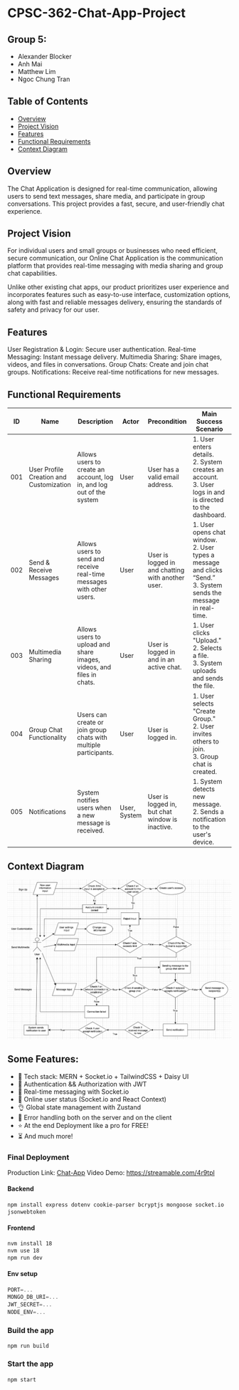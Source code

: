 # CPSC-362-Chat-App-Project
## Group 5: 
- Alexander Blocker
- Anh Mai
- Matthew Lim
- Ngoc Chung Tran

## Table of Contents
- [Overview](#overview)
- [Project Vision](#project-vision)
- [Features](#features)
- [Functional Requirements](#functional-requirements)
- [Context Diagram](#context-diagram)

## Overview
The Chat Application is designed for real-time communication, allowing users to send text messages, share media, and participate in group conversations. This project provides a fast, secure, and user-friendly chat experience.

## Project Vision
For individual users and small groups or businesses who need efficient, secure communication, our Online Chat Application is the communication platform that provides real-time messaging with media sharing and group chat capabilities. 

Unlike other existing chat apps, our product prioritizes user experience and incorporates features such as easy-to-use interface, customization options, along with fast and reliable messages delivery, ensuring the standards of safety and privacy for our user.

## Features
User Registration & Login: Secure user authentication.
Real-time Messaging: Instant message delivery.
Multimedia Sharing: Share images, videos, and files in conversations.
Group Chats: Create and join chat groups.
Notifications: Receive real-time notifications for new messages.

## Functional Requirements

| **ID** | **Name**                  | **Description**                                                    | **Actor**        | **Precondition**                                    | **Main Success Scenario**                                                                 | **Extensions**                                                                                      |
|--------|---------------------------|--------------------------------------------------------------------|------------------|----------------------------------------------------|------------------------------------------------------------------------------------------------------|------------------------------------------------------------------------------------------------------|
| 001    | User Profile Creation and Customization  | Allows users to create an account, log in, and log out of the system | User             | User has a valid email address.                    | 1. User enters details. <br>2. System creates an account. <br>3. User logs in and is directed to the dashboard. | Invalid email or password. <br> Email already registered. <br> Account recovery if forgotten password. |
| 002    | Send & Receive Messages    | Allows users to send and receive real-time messages with other users. | User             | User is logged in and chatting with another user.  | 1. User opens chat window. <br>2. User types a message and clicks “Send.” <br>3. System sends the message in real-time. | Recipient is offline (message stored for later). <br> Network failure. Retry sending.         |
| 003    | Multimedia Sharing         | Allows users to upload and share images, videos, and files in chats.  | User             | User is logged in and in an active chat.           | 1. User clicks "Upload." <br>2. Selects a file. <br>3. System uploads and sends the file. | File size exceeds limit. <br> Unsupported file format.                                        |
| 004    | Group Chat Functionality   | Users can create or join group chats with multiple participants.      | User             | User is logged in.                                 | 1. User selects "Create Group." <br>2. User invites others to join. <br>3. Group chat is created. | Invitee rejects group invite. <br> User leaves group, system updates the group list.            |
| 005    | Notifications              | System notifies users when a new message is received.                 | User, System     | User is logged in, but chat window is inactive.    | 1. System detects new message. <br>2. Sends a notification to the user's device.           | "Do Not Disturb" mode prevents notification.                                                      |

## Context Diagram
![Context Diagram](./diagram.jpeg)

## Some Features:

-   🌟 Tech stack: MERN + Socket.io + TailwindCSS + Daisy UI
-   🎃 Authentication && Authorization with JWT
-   👾 Real-time messaging with Socket.io
-   🚀 Online user status (Socket.io and React Context)
-   👌 Global state management with Zustand
-   🐞 Error handling both on the server and on the client
-   ⭐ At the end Deployment like a pro for FREE!
-   ⏳ And much more!

### Final Deployment
Production Link: [Chat-App](https://chat-app-prod-oot9.onrender.com)
Video Demo: https://streamable.com/4r9tpl

#### Backend

```shell
npm install express dotenv cookie-parser bcryptjs mongoose socket.io jsonwebtoken
```

#### Frontend

```shell
nvm install 18
nvm use 18
npm run dev
```

#### Env setup
```js
PORT=...
MONGO_DB_URI=...
JWT_SECRET=...
NODE_ENV=...
```

### Build the app

```shell
npm run build
```

### Start the app

```shell
npm start
```
